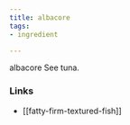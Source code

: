 ```yaml
---
title: albacore
tags:
- ingredient

---
```

albacore See tuna.

### Links

* [[fatty-firm-textured-fish]]
